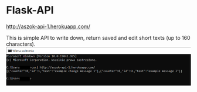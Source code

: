# Flask-API

http://aszok-api-1.herokuapp.com/

This is simple API to write down, return saved and edit short texts (up to 160 characters).
![alt text](https://github.com/AleksanderSzok/Flask-API/blob/main/curl_get_all.PNG)

